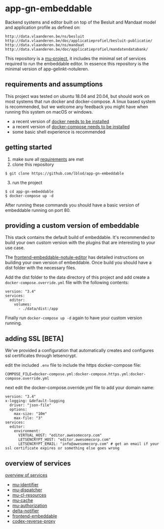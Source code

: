 # app-gn-embeddable
Backend systems and editor built on top of the Besluit and Mandaat model and application profile as defined on:

    http://data.vlaanderen.be/ns/besluit
    http://data.vlaanderen.be/doc/applicatieprofiel/besluit-publicatie/
    http://data.vlaanderen.be/ns/mandaat
    http://data.vlaanderen.be/doc/applicatieprofiel/mandatendatabank/

This repository is a [mu-project](https://github.com/mu-semtech/mu-project), it includes the minimal set of services required to run the embeddable editor. In essence this repository is the minimal version of app-gelinkt-notuleren.

## requirements and assumptions
This project was tested on ubuntu 18.04 and 20.04, but should work on most systems that run docker and docker-compose. A linux based system is recommended, but we welcome any feedback you might have when running this system on macOS or windows.

 * a recent version of [docker needs to be installed](https://docs.docker.com/get-docker/)
 * a recent version of [docker-compose needs to be installed](https://docs.docker.com/compose/install/)
 * some basic shell experience is recommended
 
## getting started
 
 1. make sure all [requirements](#requirements-and-assumptions) are met
 2. clone this repository
 ```
 $ git clone https://github.com/lblod/app-gn-embeddable
 ```
 3. run the project
 ```
$ cd app-gn-embeddable
$ docker-compose up -d
 ```

After running these commands you should have a basic version of embeddable running on port 80.

## providing a custom version of embeddable
This stack contains the default build of embeddable. It's recommended to build your own custom version with the plugins that are interesting to your use case.

The [frontend-embeddable-notule-editor](https://github.com/lblod/frontend-embeddable-notule-editor#frontend-embeddable-notule-editor) has detailed instructions on building your own version of embeddable. Once build you should have a dist folder with the necessary files. 

Add the dist folder to the data directory of this project and add create a `docker-compose.override.yml` file with the following contents:

```
version: "3.4"
services:
  editor:
    volumes:
      - ./data/dist:/app
```

Finally run `docker-compose up -d` again to have your custom version running.

## adding SSL [BETA]
We've provided a configuration that automatically creates and configures ssl certificates through letsencrypt.

edit the included `.env` file to include the https docker-compose file:
```
COMPOSE_FILE=docker-compose.yml:docker-compose.https.yml:docker-compose.override.yml
```
next edit the docker-compose.override.yml file to add your domain name:

```
version: "3.4"
x-logging: &default-logging
  driver: "json-file"
  options:
    max-size: "10m"
    max-file: "3"
services:
  editor:
    environment:
      VIRTUAL_HOST: "editor.awesomecorp.com"
      LETSENCRYPT_HOST: "editor.awesomecorp.com"
      LETSENCRYPT_EMAIL: "info@awesomecorp.com" # get an email if your ssl certificate expires or something else goes wrong
```

## overview of services
[overview of services](https://raw.githubusercontent.com/lblod/app-gn-embeddable/master/docs/gn-embeddable-services-overview.svg)

 * [mu-identifier](https://github.com/mu-semtech/mu-identifier)
 * [mu-dispatcher](https://github.com/mu-semtech/mu-dispatcher)
 * [mu-cl-resources](https://github.com/mu-semtech/mu-cl-resources)
 * [mu-cache](https://github.com/mu-semtech/mu-cache)
 * [mu-authorization](https://github.com/mu-semtech/mu-authorization/)
 * [delta-notifier](https://github.com/mu-semtech/delta-notifier/)
 * [frontend-embeddable](https://github.com/lblod/frontend-embeddable-notule-editor)
 * [codex-reverse-proxy](https://github.com/lblod/codex-reverse-proxy-service)
 

